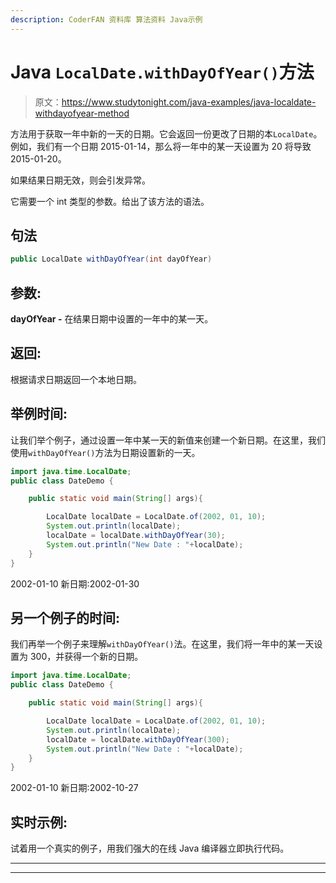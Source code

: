 ```yaml
---
description: CoderFAN 资料库 算法资料 Java示例
---
```


# Java `LocalDate.withDayOfYear()`方法

> 原文：<https://www.studytonight.com/java-examples/java-localdate-withdayofyear-method>

方法用于获取一年中新的一天的日期。它会返回一份更改了日期的本`LocalDate`。例如，我们有一个日期 2015-01-14，那么将一年中的某一天设置为 20 将导致 2015-01-20。

如果结果日期无效，则会引发异常。

它需要一个 int 类型的参数。给出了该方法的语法。

## 句法

```java
public LocalDate withDayOfYear(int dayOfYear)
```

## 参数:

**dayOfYear -** 在结果日期中设置的一年中的某一天。

## 返回:

根据请求日期返回一个本地日期。

## 举例时间:

让我们举个例子，通过设置一年中某一天的新值来创建一个新日期。在这里，我们使用`withDayOfYear()`方法为日期设置新的一天。

```java
import java.time.LocalDate;
public class DateDemo {

	public static void main(String[] args){  

		LocalDate localDate = LocalDate.of(2002, 01, 10);
		System.out.println(localDate);
		localDate = localDate.withDayOfYear(30);
		System.out.println("New Date : "+localDate);
	}
}
```

2002-01-10
新日期:2002-01-30

## 另一个例子的时间:

我们再举一个例子来理解`withDayOfYear()`法。在这里，我们将一年中的某一天设置为 300，并获得一个新的日期。

```java
import java.time.LocalDate;
public class DateDemo {

	public static void main(String[] args){  

		LocalDate localDate = LocalDate.of(2002, 01, 10);
		System.out.println(localDate);
		localDate = localDate.withDayOfYear(300);
		System.out.println("New Date : "+localDate);
	}
}
```

2002-01-10
新日期:2002-10-27

## 实时示例:

试着用一个真实的例子，用我们强大的在线 Java 编译器立即执行代码。

* * *

* * *